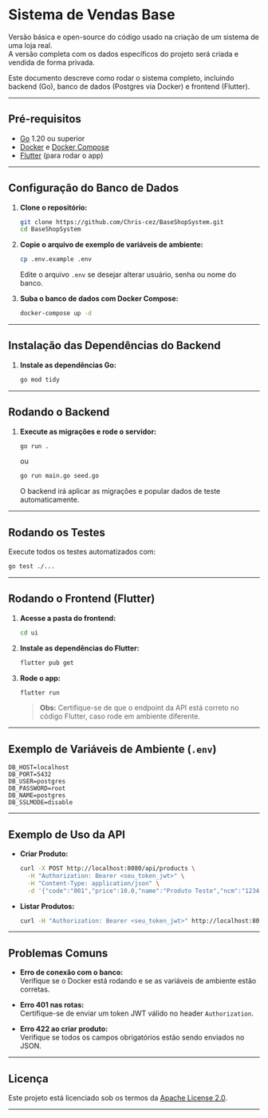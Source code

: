 # Sistema de Vendas Base

Versão básica e open-source do código usado na criação de um sistema de uma loja real.  
A versão completa com os dados específicos do projeto será criada e vendida de forma privada.

Este documento descreve como rodar o sistema completo, incluindo backend (Go), banco de dados (Postgres via Docker) e frontend (Flutter).

---

## Pré-requisitos

- [Go](https://golang.org/dl/) 1.20 ou superior
- [Docker](https://docs.docker.com/get-docker/) e [Docker Compose](https://docs.docker.com/compose/)
- [Flutter](https://docs.flutter.dev/get-started/install) (para rodar o app)

---

## Configuração do Banco de Dados

1. **Clone o repositório:**
   ```sh
   git clone https://github.com/Chris-cez/BaseShopSystem.git
   cd BaseShopSystem
   ```

2. **Copie o arquivo de exemplo de variáveis de ambiente:**
   ```sh
   cp .env.example .env
   ```
   Edite o arquivo `.env` se desejar alterar usuário, senha ou nome do banco.

3. **Suba o banco de dados com Docker Compose:**
   ```sh
   docker-compose up -d
   ```

---

## Instalação das Dependências do Backend

1. **Instale as dependências Go:**
   ```sh
   go mod tidy
   ```

---

## Rodando o Backend

1. **Execute as migrações e rode o servidor:**
   ```sh
   go run .
   ```
   ou
   ```sh
   go run main.go seed.go
   ```
   O backend irá aplicar as migrações e popular dados de teste automaticamente.

---

## Rodando os Testes

Execute todos os testes automatizados com:
```sh
go test ./...
```

---

## Rodando o Frontend (Flutter)

1. **Acesse a pasta do frontend:**
   ```sh
   cd ui
   ```

2. **Instale as dependências do Flutter:**
   ```sh
   flutter pub get
   ```

3. **Rode o app:**
   ```sh
   flutter run
   ```
   > **Obs:** Certifique-se de que o endpoint da API está correto no código Flutter, caso rode em ambiente diferente.

---

## Exemplo de Variáveis de Ambiente (`.env`)

```env
DB_HOST=localhost
DB_PORT=5432
DB_USER=postgres
DB_PASSWORD=root
DB_NAME=postgres
DB_SSLMODE=disable
```

---

## Exemplo de Uso da API

- **Criar Produto:**
  ```sh
  curl -X POST http://localhost:8080/api/products \
    -H "Authorization: Bearer <seu_token_jwt>" \
    -H "Content-Type: application/json" \
    -d '{"code":"001","price":10.0,"name":"Produto Teste","ncm":"12345678","gtin":"7891234567890","um":"UN","description":"Descrição teste","class_id":1,"stock":100,"valtrib":0.5}'
  ```

- **Listar Produtos:**
  ```sh
  curl -H "Authorization: Bearer <seu_token_jwt>" http://localhost:8080/api/products
  ```

---

## Problemas Comuns

- **Erro de conexão com o banco:**  
  Verifique se o Docker está rodando e se as variáveis de ambiente estão corretas.

- **Erro 401 nas rotas:**  
  Certifique-se de enviar um token JWT válido no header `Authorization`.

- **Erro 422 ao criar produto:**  
  Verifique se todos os campos obrigatórios estão sendo enviados no JSON.

---

## Licença

Este projeto está licenciado sob os termos da [Apache License 2.0](LICENSE).

---
